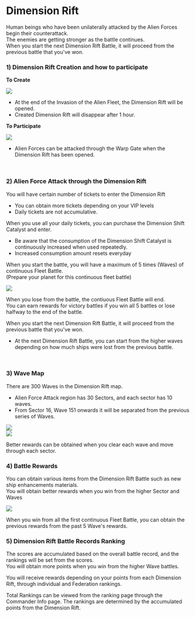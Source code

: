 # Dimension Rift

Human beings who have been unilaterally attacked by the Alien Forces begin their counterattack.<br>
The enemies are getting stronger as the battle continues.<br>
When you start the next Dimension Rift Battle, it will proceed from the previous battle that you've won.
<br>

### 1) Dimension Rift Creation and how to participate

**To Create**

![](http://d3bbxo4nelobc3.cloudfront.net/html/img/help/505_01.jpg)
- At the end of the Invasion of the Alien Fleet, the Dimension Rift will be opened.
- Created Dimension Rift will disappear after 1 hour.

**To Participate**

![](http://d3bbxo4nelobc3.cloudfront.net/html/img/help/505_02.jpg)
- Alien Forces can be attacked through the Warp Gate when the Dimension Rift has been opened. 

<br>

### 2) Alien Force Attack through the Dimension Rift

You will have certain number of tickets to enter the Dimension Rift
- You can obtain more tickets depending on your VIP levels
- Daily tickets are not accumulative.

When you use all your daily tickets, you can purchase the Dimension Shift Catalyst and enter.
- Be aware that the consumption of the Dimension Shift Catalyst is continuously increased when used repeatedly. 
- Increased consumption amount resets everyday

When you start the battle, you will have a maximum of 5 times (Waves) of continuous Fleet Battle.<br>
(Prepare your planet for this continuous fleet battle)

![](http://d3bbxo4nelobc3.cloudfront.net/html/img/help/505_03.jpg)

When you lose from the battle, the contiuous Fleet Battle will end. <br>
You can earn rewards for victory battles if you win all 5 battles or lose halfway to the end of the battle.

When you start the next Dimension Rift Battle, it will proceed from the previous battle that you've won.
- At the next Dimension Rift Battle, you can start from the higher waves depending on how much ships were lost from the previous battle.
<br>

### 3) Wave Map

There are 300 Waves in the Dimension Rift map.<br>
- Alien Force Attack region has 30 Sectors, and each sector has 10 waves.<br>
- From Sector 16, Wave 151 onwards it will be separated from the previous series of Waves.<br>

![](http://d3bbxo4nelobc3.cloudfront.net/html/img/help/505_04.jpg)<br>
![](http://d3bbxo4nelobc3.cloudfront.net/html/img/help/505_05.jpg)

Better rewards can be obtained when you clear each wave and move through each sector. 
<br>

### 4) Battle Rewards

You can obtain various items from the Dimension Rift Battle such as new ship enhancements materials.<br>
You will obtain better rewards when you win from the higher Sector and Waves

![](http://d3bbxo4nelobc3.cloudfront.net/html/img/help/505_06.jpg)

When you win from all the first continuous Fleet Battle,  you can obtain the previous rewards from the past 5 Wave's rewards.
<br>

### 5) Dimension Rift Battle Records Ranking

The scores are accumulated based on the overall battle record, and the rankings will be set from the scores.<br>
You will obtain more points when you win from the higher Wave battles.

You will receive rewards depending on your points from each Dimension Rift, through individual and Federation rankings.

Total Rankings can be viewed from the ranking page through the Commander Info page. The rankings are determined by the accumulated points from the Dimension Rift.

